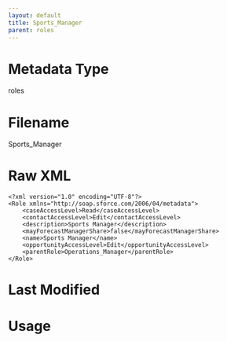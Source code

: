 ```yaml
---
layout: default
title: Sports_Manager
parent: roles
---
```

# Metadata Type
roles


# Filename 
Sports_Manager


# Raw XML
```
<?xml version="1.0" encoding="UTF-8"?>
<Role xmlns="http://soap.sforce.com/2006/04/metadata">
    <caseAccessLevel>Read</caseAccessLevel>
    <contactAccessLevel>Edit</contactAccessLevel>
    <description>Sports Manager</description>
    <mayForecastManagerShare>false</mayForecastManagerShare>
    <name>Sports Manager</name>
    <opportunityAccessLevel>Edit</opportunityAccessLevel>
    <parentRole>Operations_Manager</parentRole>
</Role>
```


# Last Modified


# Usage
